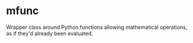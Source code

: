 # mfunc
Wrapper class around Python functions allowing mathematical operations, as if they'd already been evaluated.
